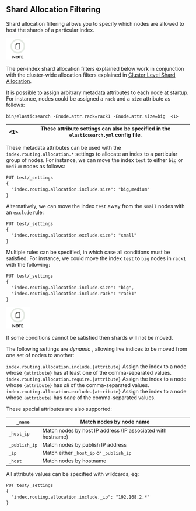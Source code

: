 ## Shard Allocation Filtering

Shard allocation filtering allows you to specify which nodes are allowed to host the shards of a particular index.

![Note](/images/icons/note.png)

The per-index shard allocation filters explained below work in conjunction with the cluster-wide allocation filters explained in [Cluster Level Shard Allocation](shards-allocation.html).

It is possible to assign arbitrary metadata attributes to each node at startup. For instance, nodes could be assigned a `rack` and a `size` attribute as follows:
    
    
    bin/elasticsearch -Enode.attr.rack=rack1 -Enode.attr.size=big  <1>

<1>| These attribute settings can also be specified in the `elasticsearch.yml` config file.     
---|---  
  
These metadata attributes can be used with the `index.routing.allocation.*` settings to allocate an index to a particular group of nodes. For instance, we can move the index `test` to either `big` or `medium` nodes as follows:
    
    
    PUT test/_settings
    {
      "index.routing.allocation.include.size": "big,medium"
    }

Alternatively, we can move the index `test` away from the `small` nodes with an `exclude` rule:
    
    
    PUT test/_settings
    {
      "index.routing.allocation.exclude.size": "small"
    }

Multiple rules can be specified, in which case all conditions must be satisfied. For instance, we could move the index `test` to `big` nodes in `rack1` with the following:
    
    
    PUT test/_settings
    {
      "index.routing.allocation.include.size": "big",
      "index.routing.allocation.include.rack": "rack1"
    }

![Note](/images/icons/note.png)

If some conditions cannot be satisfied then shards will not be moved.

The following settings are _dynamic_ , allowing live indices to be moved from one set of nodes to another:

`index.routing.allocation.include.{attribute}`
     Assign the index to a node whose `{attribute}` has at least one of the comma-separated values. 
`index.routing.allocation.require.{attribute}`
     Assign the index to a node whose `{attribute}` has _all_ of the comma-separated values. 
`index.routing.allocation.exclude.{attribute}`
     Assign the index to a node whose `{attribute}` has _none_ of the comma-separated values. 

These special attributes are also supported:

`_name`| Match nodes by node name     
---|---    
`_host_ip`| Match nodes by host IP address (IP associated with hostname)     
`_publish_ip`| Match nodes by publish IP address     
`_ip`| Match either `_host_ip` or `_publish_ip`    
`_host`| Match nodes by hostname   
  
All attribute values can be specified with wildcards, eg:
    
    
    PUT test/_settings
    {
      "index.routing.allocation.include._ip": "192.168.2.*"
    }
